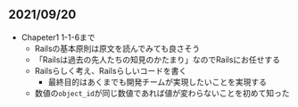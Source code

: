 ## 2021/09/20
- Chapeter1 1-1-6まで
    - Railsの基本原則は原文を読んでみても良さそう
    - 「Railsは過去の先人たちの知見のかたまり」なのでRailsにお任せする
    - Railsらしく考え、Railsらしいコードを書く
        - 最終目的はあくまでも開発チームが実現したいことを実現する
    - 数値の`object_id`が同じ数値であれば値が変わらないことを初めて知った

